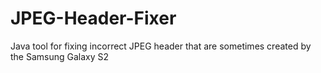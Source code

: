 JPEG-Header-Fixer
=================

Java tool for fixing incorrect JPEG header that are sometimes created by the Samsung Galaxy S2

